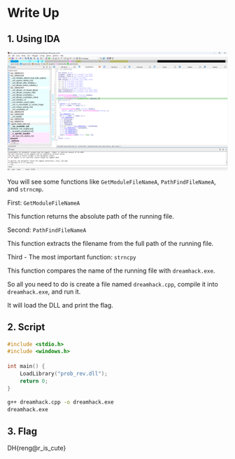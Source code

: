 # Write Up

## 1. **Using IDA**

![alt text](image.png)

You will see some functions like `GetModuleFileNameA`, `PathFindFileNameA`, and `strncmp`.

First: `GetModuleFileNameA`

This function returns the absolute path of the running file.

Second: `PathFindFileNameA`

This function extracts the filename from the full path of the running file.

Third - The most important function: `strncpy`

This function compares the name of the running file with `dreamhack.exe`.

So all you need to do is create a file named `dreamhack.cpp`, compile it into `dreamhack.exe`, and run it. 

It will load the DLL and print the flag.

## 2. **Script**

```cpp
#include <stdio.h>
#include <windows.h>

int main() {
    LoadLibrary("prob_rev.dll");
    return 0;
}
```

```bash
g++ dreamhack.cpp -o dreamhack.exe
dreamhack.exe
```

## 3. **Flag**

DH{reng@r_is_cute}